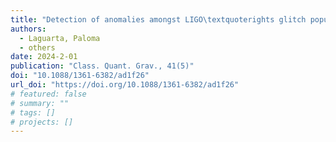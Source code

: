 ```yaml
---
title: "Detection of anomalies amongst LIGO\textquoterights glitch populations with autoencoders"
authors:
  - Laguarta, Paloma
  - others
date: 2024-2-01
publication: "Class. Quant. Grav., 41(5)"
doi: "10.1088/1361-6382/ad1f26"
url_doi: "https://doi.org/10.1088/1361-6382/ad1f26"
# featured: false
# summary: ""
# tags: []
# projects: []
---
```


